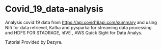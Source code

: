 # Covid_19_data-analysis
Analysis covid 19 data from https://api.covid19api.com/summary and using Nifi for data retrievel, Kafka and pysparka for streaming data processing and HDFS FOR STAORAGE, hIVE , AWS Quick Sight for Data Analys.

Tutorial Provided by Dezyre.
